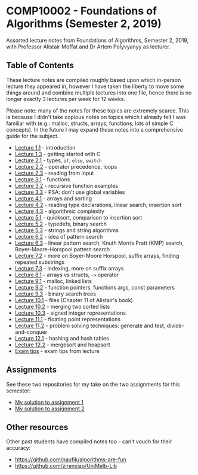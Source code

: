 # COMP10002 - Foundations of Algorithms (Semester 2, 2019)

Assorted lecture notes from Foundations of Algorithms, Semester 2, 2019, with Professor Alistair Moffat and Dr Artem Polyvyanyy as lecturer.

## Table of Contents

These lecture notes are compiled roughly based upon which in-person lecture they appeared in, however I have taken the liberty to move some things around and combine multiple lectures into one file, hence there is no longer exactly 3 lectures per week for 12 weeks.

Please note: many of the notes for these topics are extremely scarce. This is because I didn't take copious notes on topics which I already felt I was familiar with (e.g.: malloc, structs, arrays, functions, lots of simple C concepts). In the future I may expand these notes into a comprehensive guide for the subject. 

- [Lecture 1.1](./lecture-1.1.md) - introduction
- [Lecture 1.3](./lecture-1.3.md) - getting started with C
- [Lecture 2.1](./lecture-2.1.md) - types, `if`, `else`, `switch`
- [Lecture 2.2](./lecture-2.2.md) - operator precedence, loops
- [Lecture 2.3](./lecture-2.3.md) - reading from input
- [Lecture 3.1](./lecture-3.1.md) - functions
- [Lecture 3.2](./lecture-3.2.md) - recursive function examples
- [Lecture 3.3](./lecture-3.3.md) - PSA: don't use global variables
- [Lecture 4.1](./lecture-4.1.md) - arrays and sorting
- [Lecture 4.2](./lecture-4.2.md) - reading type declarations, linear search, insertion sort
- [Lecture 4.3](./lecture-4.3.md) - algorithmic complexity
- [Lecture 5.1](./lecture-5.1.md) - quicksort, comparison to insertion sort
- [Lecture 5.2](./lecture-5.2.md) - typedefs, binary search
- [Lecture 5.3](./lecture-5.3.md) - strings and string algorithms
- [Lecture 6.2](./lecture-6.2.md) - idea of pattern search
- [Lecture 6.3](./lecture-6.3.md) - linear pattern search, Knuth Morris Pratt (KMP) search, Boyer-Moore-Horspool pattern search
- [Lecture 7.2](./lecture-7.2.md) - more on Boyer-Moore Horspool, suffix arrays, finding repeated substrings
- [Lecture 7.3](./lecture-7.3.md) - indexing, more on suffix arrays
- [Lecture 8.1](./lecture-8.1.md) - arrays vs structs, `->` operator
- [Lecture 9.1](./lecture-9.1.md) - malloc, linked lists
- [Lecture 9.2](./lecture-9.2.md) - function pointers, functions args, const parameters
- [Lecture 9.3](./lecture-9.3.md) - binary search trees
- [Lecture 10.1](./lecture-10.1.md) - files (Chapter 11 of Alistair's book)
- [Lecture 10.2](./lecture-10.2.md) - merging two sorted lists
- [Lecture 10.3](./lecture-10.3.md) - signed integer representations
- [Lecture 11.1](./lecture-11.1.md) - floating point representations
- [Lecture 11.2](./lecture-11.2.md) - problem solving techniques: generate and test, divide-and-conquer
- [Lecture 12.1](./lecture-12.1.md) - hashing and hash tables
- [Lecture 12.2](./lecture-12.2.md) - mergesort and heapsort
- [Exam tips](./exam-tips.md) - exam tips from lecture

## Assignments

See these two repositories for my take on the two assignments for this semester:

- [My solution to assignment 1](https://github.com/neon64/comp10002_assignment1)
- [My solution to assignment 2](https://github.com/neon64/comp10002_assignment2)

## Other resources

Other past students have compiled notes too - can't vouch for their accuracy:

- https://github.com/naufik/algorithms-are-fun
- https://github.com/zirenxiao/UniMelb-Lib
